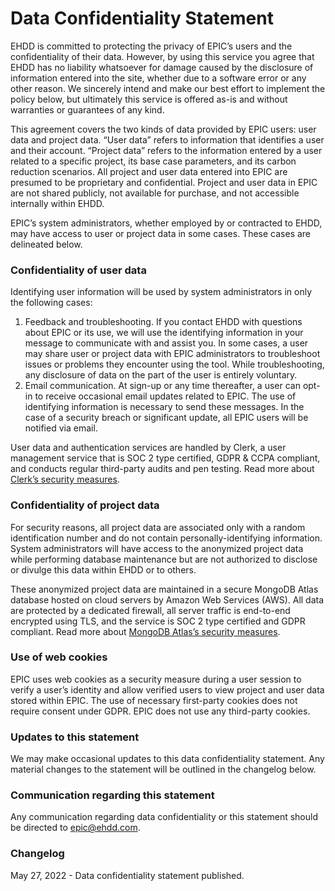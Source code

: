 # Data Confidentiality Statement

EHDD is committed to protecting the privacy of EPIC’s users and the confidentiality of their data. However, by using this service you agree that EHDD has no liability whatsoever for damage caused by the disclosure of information entered into the site, whether due to a software error or any other reason. We sincerely intend and make our best effort to implement the policy below, but ultimately this service is offered as-is and without warranties or guarantees of any kind.

This agreement covers the two kinds of data provided by EPIC users: user data and project data. “User data” refers to information that identifies a user and their account. “Project data” refers to the information entered by a user related to a specific project, its base case parameters, and its carbon reduction scenarios. All project and user data entered into EPIC are presumed to be proprietary and confidential. Project and user data in EPIC are not shared publicly, not available for purchase, and not accessible internally within EHDD.

EPIC’s system administrators, whether employed by or contracted to EHDD, may have access to user or project data in some cases. These cases are delineated below.

### **Confidentiality of user data**

Identifying user information will be used by system administrators in only the following cases:

1. Feedback and troubleshooting. If you contact EHDD with questions about EPIC or its use, we will use the identifying information in your message to communicate with and assist you. In some cases, a user may share user or project data with EPIC administrators to troubleshoot issues or problems they encounter using the tool. While troubleshooting, any disclosure of data on the part of the user is entirely voluntary.
2. Email communication. At sign-up or any time thereafter, a user can opt-in to receive occasional email updates related to EPIC. The use of identifying information is necessary to send these messages. In the case of a security breach or significant update, all EPIC users will be notified via email.

User data and authentication services are handled by Clerk, a user management service that is SOC 2 type certified, GDPR & CCPA compliant, and conducts regular third-party audits and pen testing. Read more about [Clerk’s security measures](https://clerk.dev/features/security).

### Confidentiality of project data

For security reasons, all project data are associated only with a random identification number and do not contain personally-identifying information. System administrators will have access to the anonymized project data while performing database maintenance but are not authorized to disclose or divulge this data within EHDD or to others.

These anonymized project data are maintained in a secure MongoDB Atlas database hosted on cloud servers by Amazon Web Services (AWS). All data are protected by a dedicated firewall, all server traffic is end-to-end encrypted using TLS, and the service is SOC 2 type certified and GDPR compliant. Read more about [MongoDB Atlas’s security measures](https://www.mongodb.com/cloud/atlas/security).

### Use of web cookies&#x20;

EPIC uses web cookies as a security measure during a user session to verify a user’s identity and allow verified users to view project and user data stored within EPIC. The use of necessary first-party cookies does not require consent under GDPR. EPIC does not use any third-party cookies.&#x20;

### Updates to this statement&#x20;

We may make occasional updates to this data confidentiality statement. Any material changes to the statement will be outlined in the changelog below.&#x20;

### Communication regarding this statement&#x20;

Any communication regarding data confidentiality or this statement should be directed to epic@ehdd.com.&#x20;

### Changelog&#x20;

May 27, 2022 - Data confidentiality statement published.

